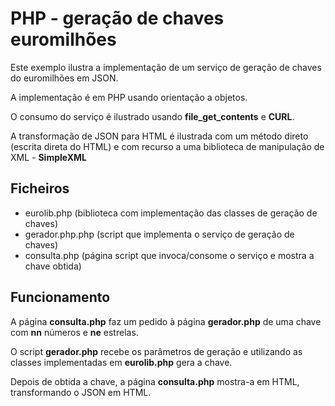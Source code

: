 # PHP - geração de chaves euromilhões

Este exemplo ilustra a implementação de um serviço de geração de chaves do euromilhões em JSON.

A implementação é em PHP usando orientação a objetos.

O consumo do serviço é ilustrado usando **file_get_contents** e **CURL**.

A transformação de JSON para HTML é ilustrada com um método direto (escrita direta do HTML) e com recurso a uma biblioteca de manipulação de XML - **SimpleXML**

## Ficheiros
* eurolib.php (biblioteca com implementação das classes de geração de chaves)
* gerador.php.php (script que implementa o serviço de geração de chaves)
* consulta.php (página script que invoca/consome o serviço e mostra a chave obtida)

## Funcionamento
A página **consulta.php** faz um pedido à página **gerador.php** de uma chave com **nn** números e **ne** estrelas.

O script **gerador.php** recebe os parâmetros de geração e utilizando as classes implementadas em **eurolib.php** gera a chave.

Depois de obtida a chave, a página **consulta.php** mostra-a em HTML, transformando o JSON em HTML.
